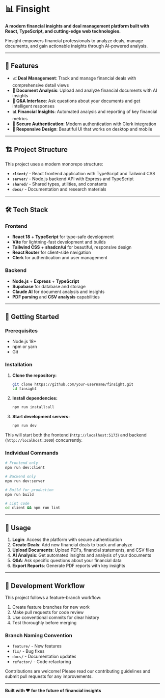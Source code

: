 # 📊 Finsight

**A modern financial insights and deal management platform built with React, TypeScript, and cutting-edge web technologies.**

Finsight empowers financial professionals to analyze deals, manage documents, and gain actionable insights through AI-powered analysis.

---

## 🚀 **Features**

- **📈 Deal Management**: Track and manage financial deals with comprehensive detail views
- **📄 Document Analysis**: Upload and analyze financial documents with AI insights  
- **💬 Q&A Interface**: Ask questions about your documents and get intelligent responses
- **📊 Financial Insights**: Automated analysis and reporting of key financial metrics
- **🔐 Secure Authentication**: Modern authentication with Clerk integration
- **📱 Responsive Design**: Beautiful UI that works on desktop and mobile

---

## 🏗️ **Project Structure**

This project uses a modern monorepo structure:

- **`client/`** - React frontend application with TypeScript and Tailwind CSS
- **`server/`** - Node.js backend API with Express and TypeScript
- **`shared/`** - Shared types, utilities, and constants
- **`docs/`** - Documentation and research materials

---

## 🛠️ **Tech Stack**

### **Frontend**
- **React 18** + **TypeScript** for type-safe development
- **Vite** for lightning-fast development and builds  
- **Tailwind CSS** + **shadcn/ui** for beautiful, responsive design
- **React Router** for client-side navigation
- **Clerk** for authentication and user management

### **Backend**  
- **Node.js** + **Express** + **TypeScript**
- **Supabase** for database and storage
- **Claude AI** for document analysis and insights
- **PDF parsing** and **CSV analysis** capabilities

---

## 🚀 **Getting Started**

### **Prerequisites**
- Node.js 18+ 
- npm or yarn
- Git

### **Installation**

1. **Clone the repository:**
   ```bash
   git clone https://github.com/your-username/finsight.git
   cd finsight
   ```

2. **Install dependencies:**
   ```bash
   npm run install:all
   ```

3. **Start development servers:**
   ```bash
   npm run dev
   ```

This will start both the frontend (`http://localhost:5173`) and backend (`http://localhost:3000`) concurrently.

### **Individual Commands**

```bash
# Frontend only
npm run dev:client

# Backend only  
npm run dev:server

# Build for production
npm run build

# Lint code
cd client && npm run lint
```

---

## 📱 **Usage**

1. **Login**: Access the platform with secure authentication
2. **Create Deals**: Add new financial deals to track and analyze
3. **Upload Documents**: Upload PDFs, financial statements, and CSV files
4. **AI Analysis**: Get automated insights and analysis of your documents
5. **Q&A**: Ask specific questions about your financial data
6. **Export Reports**: Generate PDF reports with key insights

---

## 🤝 **Development Workflow**

This project follows a feature-branch workflow:

1. Create feature branches for new work
2. Make pull requests for code review
3. Use conventional commits for clear history
4. Test thoroughly before merging

### **Branch Naming Convention**
- `feature/` - New features
- `fix/` - Bug fixes  
- `docs/` - Documentation updates
- `refactor/` - Code refactoring

Contributions are welcome! Please read our contributing guidelines and submit pull requests for any improvements.

---

**Built with ❤️ for the future of financial insights**
